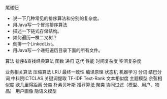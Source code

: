 
尾递归

*   说一下几种常见的排序算法和分别的复杂度。
*   用Java写一个冒泡排序算法
*   描述一下链式存储结构。
*   如何遍历一棵二叉树？
*   倒排一个LinkedList。
*   用Java写一个递归遍历目录下面的所有文件。


算法
	排序&查找经典算法
	函数
		递归
		迭代
	性能
		时间复杂度
		空间复杂度

业务相关算法
	压缩算法
	LRU
	最终一致性
	编译原理
		状态机
	机器学习
		分词
			结巴分词
			中科院ICTCLAS
		关键词提取
			TF-IDF
			Text-Rank
		文本相似度
			主题模型
			余弦相似度
			欧几里得距离
		分类
			朴素贝叶斯
		推荐算法
			聚类
			协同过滤（模型、用户、物品）
			用户画像
			隐语义模型